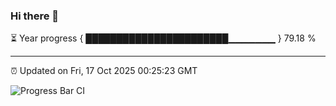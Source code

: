 ### Hi there 👋

⏳ Year progress { ███████████████████████▁▁▁▁▁▁▁ } 79.18 %

---

⏰ Updated on Fri, 17 Oct 2025 00:25:23 GMT

![Progress Bar CI](https://github.com/liununu/liununu/workflows/Progress%20Bar%20CI/badge.svg)
